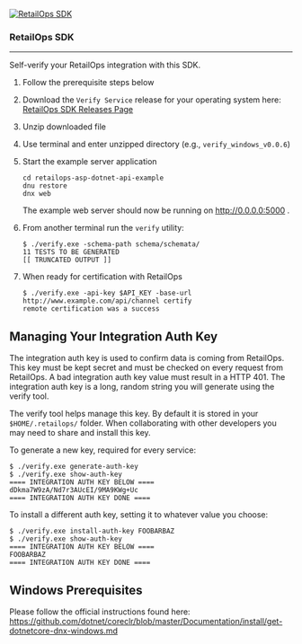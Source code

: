 [![RetailOps SDK](http://cdn2.hubspot.net/hubfs/530512/Image/logo.png)](http://retailops.com)

### RetailOps SDK
----

Self-verify your RetailOps integration with this SDK.

 1. Follow the prerequisite steps below
 2. Download the `Verify Service` release for your operating system here: [RetailOps SDK Releases Page](https://github.com/gudTECH/retailops-sdk/releases)
 3. Unzip downloaded file
 4. Use terminal and enter unzipped directory (e.g., `verify_windows_v0.0.6`)
 5. Start the example server application

    ```
    cd retailops-asp-dotnet-api-example
    dnu restore
    dnx web
    ```

    The example web server should now be running on http://0.0.0.0:5000 .

 6. From another terminal run the `verify` utility:

    ```
    $ ./verify.exe -schema-path schema/schemata/
    11 TESTS TO BE GENERATED
    [[ TRUNCATED OUTPUT ]]
    ```

 7. When ready for certification with RetailOps

    ```
    $ ./verify.exe -api-key $API_KEY -base-url http://www.example.com/api/channel certify
    remote certification was a success
    ```

Managing Your Integration Auth Key
---

The integration auth key is used to confirm data is coming from RetailOps. This key must be kept secret and must be checked on every request from RetailOps. A bad integration auth key value must result in a HTTP 401. The integration auth key is a long, random string you will generate using the verify tool.

The verify tool helps manage this key. By default it is stored in your `$HOME/.retailops/` folder. When collaborating with other developers you may need to share and install this key.

To generate a new key, required for every service:

```
$ ./verify.exe generate-auth-key
$ ./verify.exe show-auth-key
==== INTEGRATION AUTH KEY BELOW ====
dDkma7W9zA/Nd7r3AUcEI/9MA9KWg+Uc
==== INTEGRATION AUTH KEY DONE ====
```

To install a different auth key, setting it to whatever value you choose:

```
$ ./verify.exe install-auth-key FOOBARBAZ
$ ./verify.exe show-auth-key
==== INTEGRATION AUTH KEY BELOW ====
FOOBARBAZ
==== INTEGRATION AUTH KEY DONE ====
```

Windows Prerequisites
---

  Please follow the official instructions found here: https://github.com/dotnet/coreclr/blob/master/Documentation/install/get-dotnetcore-dnx-windows.md
